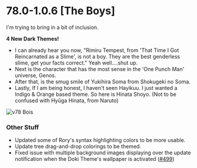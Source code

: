 # 78.0-1.0.6 [The Boys]

I'm trying to bring in a bit of inclusion.

**4 New Dark Themes!**

- I can already hear you now, "Rimiru Tempest, from 'That Time I Got Reincarnated as a Slime', is not a boy. They are the best genderless slime, get your facts correct." Yeah well....shut up.
- Next is the character that has the most sense in the 'One Punch Man' universe, Genos.
- After that, is the smug smile of Yukihira Soma from Shokugeki no Soma.
- Lastly, If I am being honest, I haven't seen Hayikuu. I just wanted a Indigo & Orange based theme. So here is Hinata Shoyo. (Not to be confused with Hyūga Hinata, from Naruto)

![v78 Bois](https://doki.assets.unthrottled.io/misc/v78_bois.png)

### Other Stuff

- Updated some of Rory's syntax highlighting colors to be more usable.
- Update tree drag-and-drop colorings to be themed.
- Fixed issue with multiple background images displaying over the update notification when the Doki Theme's wallpaper is activated ([#499](https://github.com/doki-theme/doki-theme-jetbrains/issues/499))